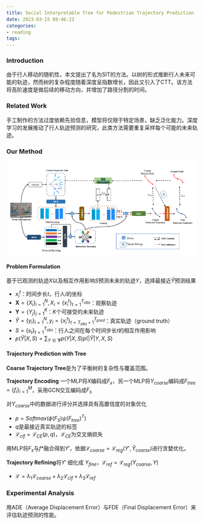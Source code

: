 ```yaml
---
title: Social Interpretable Tree for Pedestrian Trajectory Prediction
date: 2023-03-15 09:46:23
categories: 
- reading
tags: 
---
```


### Introduction

由于行人移动的随机性，本文提出了名为SIT的方法。以树的形式推断行人未来可能的轨迹，然而树的复杂程度随着深度呈指数增长，因此又引入了CTT。该方法将高阶速度是做后续的移动方向，并增加了路径分割的时间。
<!--more-->
### Related Work

手工制作的方法过度依赖先验信息，模型将仅限于特定场景，缺乏泛化能力。深度学习的发展推动了行人轨迹预测的研究，此类方法需要重复采样每个可能的未来轨迹。

### Our Method
![Image-1](Social%20Interpretable%20Tree%20for%20Pedestrian%20Trajectory%20Prediction/image-1.png)
#### Problem Formulation

基于已观测的轨迹$X$以及相互作用影响$S$预测未来的轨迹$Y$，选择最接近$\hat{Y}$预测结果

- $x^t_i$：时间步长$t$，行人$i$的坐标
- $\textbf{X} = \{X_i\}^N_{i=1},X_i=\{x^t_i\}^{T_{obs}}_{t=1}$：观察轨迹
- $\textbf{Y} = \{Y_j\}^K_{j=1}$：$K$个可接受的未来轨迹
- $\hat{Y} = \{y_i\}^N_{i=1},y_i = \{x^t_i\}^{T_{pred}}_{t=T_{obs}+1}$：真实轨迹（ground truth）
- $S = \{s_t\}^{T_{obs}}_{t=1}$：行人之间在每个时间步长$t$的相互作用影响
- $p(\hat{Y}|X,S)=\sum_{Y\in\textbf{Y}}{p(Y|X,S)p(|\hat{Y}|Y,X,S)}$

#### Trajectory Prediction with Tree

**Coarse Trajectory Tree**是为了平衡树的复杂性与覆盖范围。

**Trajectory Encoding** 一个MLP将$X$编码成$F_x$，另一个MLP将$Y_{coarse}$编码成$F_{tree}=\{f_i\}^M_{i=1}$，采用GCN交互编码成$F_s$

对$Y_{coarse}$中的数据进行评分并选择具有高置信度的对象优化

- $p = Softmax(\phi(F_S)\psi(F_{tree})^T)$
- $q$是最接近真实轨迹的标签
- $\mathcal{L}_{clf}=\mathcal{L}_{CE}(p,q)$，$\mathcal{L}_{CE}$为交叉熵损失

用MLP将$F_s$与$f*$融合得到$Y'$，依据$\mathcal{L}_{coarse}=\mathcal{L}_{reg}(Y',\hat{Y}_{coarse})$进行贪婪优化。

**Trajectory Refining**将$Y'$ 细化成 $Y_{fine}，\mathcal{L}_{ref}=\mathcal{L}_{reg}(Y_{coarse},Y)$

- $\mathcal{L}=\lambda_1\mathcal{L}_{coarse}+\lambda_2\mathcal{L}_{clf}+\lambda_3\mathcal{L}_{ref}$

### Experimental Analysis

用ADE（Average Displacement Error）与FDE（Final Displacement Error）来评估轨迹预测的性能。